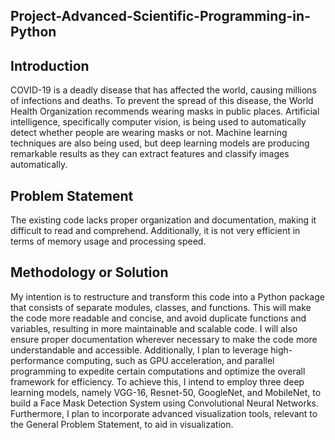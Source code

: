 ## Project-Advanced-Scientific-Programming-in-Python

## Introduction

COVID-19 is a deadly disease that has affected the world, causing millions of infections and deaths. To prevent the spread of this disease, the World Health Organization recommends wearing masks in public places. Artificial intelligence, specifically computer vision, is being used to automatically detect whether people are wearing masks or not. Machine learning techniques are also being used, but deep learning models are producing remarkable results as they can extract features and classify images automatically.


## Problem Statement

The existing code lacks proper organization and documentation, making it difficult to read and comprehend. Additionally, it is not very efficient in terms of memory usage and processing speed.


## Methodology or Solution

My intention is to restructure and transform this code into a Python package that consists of separate modules, classes, and functions. This will make the code more readable and concise, and avoid duplicate functions and variables, resulting in more maintainable and scalable code. I will also ensure proper documentation wherever necessary to make the code more understandable and accessible. Additionally, I plan to leverage high-performance computing, such as GPU acceleration, and parallel programming to expedite certain computations and optimize the overall framework for efficiency. To achieve this, I intend to employ three deep learning models, namely VGG-16, Resnet-50, GoogleNet, and MobileNet, to build a Face Mask Detection System using Convolutional Neural Networks. Furthermore, I plan to incorporate advanced visualization tools, relevant to the General Problem Statement, to aid in visualization.
